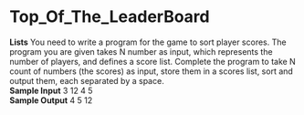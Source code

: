 # Top_Of_The_LeaderBoard
**Lists**
You need to write a program for the game to sort player scores. The program you are given takes N number as input, which represents the number of players, and defines a score list. Complete the program to take N count of numbers (the scores) as input, store them in a scores list, sort and output them, each separated by a space.  
**Sample Input** 
3 12 4 5  
**Sample Output**
4 5 12
